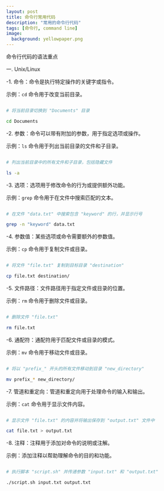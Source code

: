```yaml
---
layout: post
title: 命令行常用代码
description: "常用的命令行代码"
tags: [命令行, command line]
image:
  background: yellowpaper.png
---
```


命令行代码的语法重点

一. Unix/Linux 

-1. 命令：命令是执行特定操作的关键字或指令。

示例：`cd` 命令用于改变当前目录。


```bash

# 将当前目录切换到 "Documents" 目录

cd Documents

```


-2. 参数：命令可以带有附加的参数，用于指定选项或操作。

示例：`ls` 命令用于列出当前目录的文件和子目录。

```bash

# 列出当前目录中的所有文件和子目录，包括隐藏文件

ls -a

```


-3. 选项：选项用于修改命令的行为或提供额外功能。

示例：`grep` 命令用于在文件中搜索匹配的文本。

```bash

# 在文件 "data.txt" 中搜索包含 "keyword" 的行，并显示行号

grep -n "keyword" data.txt

```


-4. 参数值：某些选项或命令需要额外的参数值。

示例：`cp` 命令用于复制文件或目录。

```bash

# 将文件 "file.txt" 复制到目标目录 "destination"

cp file.txt destination/

```


-5. 文件路径：文件路径用于指定文件或目录的位置。

示例：`rm` 命令用于删除文件或目录。


```bash

# 删除文件 "file.txt"

rm file.txt

```


-6. 通配符：通配符用于匹配文件或目录的模式。

示例：`mv` 命令用于移动文件或目录。

```bash

# 将以 "prefix_" 开头的所有文件移动到目录 "new_directory"

mv prefix_* new_directory/

```


-7. 管道和重定向：管道和重定向用于处理命令的输入和输出。

示例：`cat` 命令用于显示文件内容。


```bash

# 显示文件 "file.txt" 的内容并将输出保存到 "output.txt" 文件中

cat file.txt > output.txt

```


-8. 注释：注释用于添加对命令的说明或注解。

示例：添加注释以帮助理解命令的目的和功能。

```bash

# 执行脚本 "script.sh" 并传递参数 "input.txt" 和 "output.txt"

./script.sh input.txt output.txt

```



